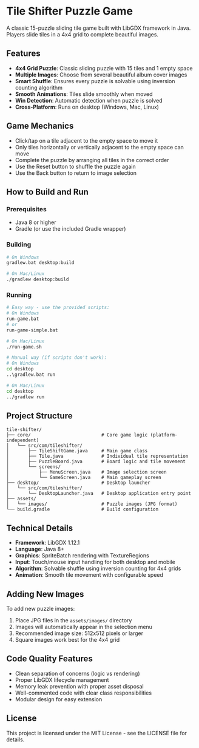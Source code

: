 # Tile Shifter Puzzle Game

A classic 15-puzzle sliding tile game built with LibGDX framework in Java. Players slide tiles in a 4x4 grid to complete beautiful images.

## Features

- **4x4 Grid Puzzle**: Classic sliding puzzle with 15 tiles and 1 empty space
- **Multiple Images**: Choose from several beautiful album cover images
- **Smart Shuffle**: Ensures every puzzle is solvable using inversion counting algorithm
- **Smooth Animations**: Tiles slide smoothly when moved
- **Win Detection**: Automatic detection when puzzle is solved
- **Cross-Platform**: Runs on desktop (Windows, Mac, Linux)

## Game Mechanics

- Click/tap on a tile adjacent to the empty space to move it
- Only tiles horizontally or vertically adjacent to the empty space can move
- Complete the puzzle by arranging all tiles in the correct order
- Use the Reset button to shuffle the puzzle again
- Use the Back button to return to image selection

## How to Build and Run

### Prerequisites
- Java 8 or higher
- Gradle (or use the included Gradle wrapper)

### Building
```bash
# On Windows
gradlew.bat desktop:build

# On Mac/Linux  
./gradlew desktop:build
```

### Running
```bash
# Easy way - use the provided scripts:
# On Windows
run-game.bat
# or
run-game-simple.bat

# On Mac/Linux
./run-game.sh

# Manual way (if scripts don't work):
# On Windows
cd desktop
..\gradlew.bat run

# On Mac/Linux
cd desktop
../gradlew run
```

## Project Structure

```
tile-shifter/
├── core/                          # Core game logic (platform-independent)
│   └── src/com/tileshifter/
│       ├── TileShiftGame.java     # Main game class
│       ├── Tile.java              # Individual tile representation
│       ├── PuzzleBoard.java       # Board logic and tile movement
│       └── screens/
│           ├── MenuScreen.java    # Image selection screen
│           └── GameScreen.java    # Main gameplay screen
├── desktop/                       # Desktop launcher
│   └── src/com/tileshifter/
│       └── DesktopLauncher.java   # Desktop application entry point
├── assets/
│   └── images/                    # Puzzle images (JPG format)
└── build.gradle                   # Build configuration
```

## Technical Details

- **Framework**: LibGDX 1.12.1
- **Language**: Java 8+
- **Graphics**: SpriteBatch rendering with TextureRegions
- **Input**: Touch/mouse input handling for both desktop and mobile
- **Algorithm**: Solvable shuffle using inversion counting for 4x4 grids
- **Animation**: Smooth tile movement with configurable speed

## Adding New Images

To add new puzzle images:
1. Place JPG files in the `assets/images/` directory
2. Images will automatically appear in the selection menu
3. Recommended image size: 512x512 pixels or larger
4. Square images work best for the 4x4 grid

## Code Quality Features

- Clean separation of concerns (logic vs rendering)
- Proper LibGDX lifecycle management
- Memory leak prevention with proper asset disposal
- Well-commented code with clear class responsibilities
- Modular design for easy extension

## License

This project is licensed under the MIT License - see the LICENSE file for details.
